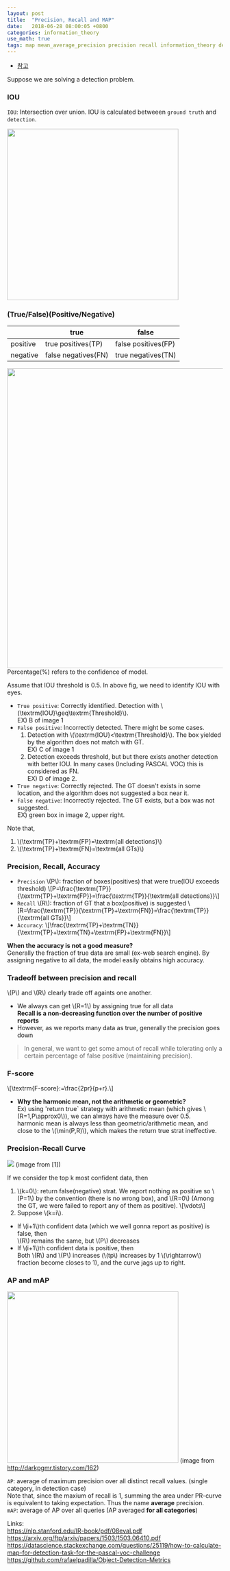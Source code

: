 ```yaml
---
layout: post
title:  "Precision, Recall and MAP"
date:   2018-06-28 08:00:05 +0800
categories: information_theory
use_math: true
tags: map mean_average_precision precision recall information_theory detection deep_learning
---
```


- [참고](https://ctkim.tistory.com/79)

Suppose we are solving a detection problem.

### IOU

`IOU`: Intersection over union. IOU is calculated betweeen `ground truth` and `detection`.

<img src="{{ site.url }}/images/deeplearning/map/iou.png" class="center" style="width:400px"/>


### (True/False)(Positive/Negative)


|                     |true|false|
|---------------------|-----------------------------|--------|
|positive |true positives(TP) |false positives(FP)|
|negative  |false negatives(FN)|true negatives(TN)|

<img src="{{ site.url }}/images/deeplearning/map/samples_1_v2.png" class="center" style="width:700px"/>  
Percentage(%) refers to the confidence of model.

Assume that IOU threshold is 0.5. In above fig, we need to identify IOU with eyes.
* `True positive`: Correctly identified. Detection with \\(\textrm\{IOU\}\geq\textrm\{Threshold\}\\).  
EX) B of image 1
* `False positive`: Incorrectly detected. There might be some cases.
	1. Detection with  \\(\textrm\{IOU\}<\textrm\{Threshold\}\\). The box yielded by the algorithm does not match with GT.  
	EX) C of image 1
	2. Detection exceeds threshold, but  but there exists another detection with better IOU. In many cases (Including PASCAL VOC) this is considered as FN.  
	EX) D of image 2.
* `True negative`: Correctly rejected. The GT doesn't exists in some location, and the algorithm does not suggested a box near it.
* `False negative`: Incorrectly rejected. The GT exists, but a box was not suggested.  
EX) green box in image 2, upper right.


Note that,
1. \\(\textrm\{TP\}+\textrm\{FP\}=\textrm\{all detections\}\\)
2. \\(\textrm\{TP\}+\textrm\{FN\}=\textrm\{all GTs\}\\)

### Precision, Recall, Accuracy
* `Precision` \\(P\\): fraction of boxes(positives) that were true(IOU exceeds threshold) \\[P=\frac\{\textrm\{TP\}\}\{\textrm\{TP\}+\textrm\{FP\}\}=\frac\{\textrm\{TP\}\}\{\textrm\{all detections\}\}\\]  
* `Recall` \\(R\\): fraction of GT that a box(positive) is suggested \\[R=\frac\{\textrm\{TP\}\}\{\textrm\{TP\}+\textrm\{FN\}\}=\frac\{\textrm\{TP\}\}\{\textrm\{all GTs\}\}\\]  
* `Accuracy`: \\[\frac\{\textrm\{TP\}+\textrm\{TN\}\}\{\textrm\{TP\}+\textrm\{TN\}+\textrm\{FP\}+\textrm\{FN\}\}\\]

__When the accuracy is not a good measure?__  
Generally the fraction of true data are small (ex-web search engine). By assigning negative to all data, the model easily obtains high accuracy.

### Tradeoff between precision and recall
\\(P\\) and \\(R\\) clearly trade off againts one another.
* We always can get \\(R=1\\) by assigning true for all data  
__Recall is a non-decreasing function over the number of positive reports__
* However, as we reports many data as true, generally the precision goes down

> In general, we want to get some amout of recall while tolerating only a certain percentage of false positive (maintaining precision).


### F-score
\\[\textrm\{F-score\}:=\frac\{2pr\}\{p+r\}.\\]

* __Why the harmonic mean, not the arithmetic or geometric?__  
Ex) using 'return true` strategy with arithmetic mean (which gives \\(R=1,P\approx0\\)), we can always have the measure over 0.5.  
harmonic mean is always less than geometric/arithmetic mean, and close to the \\(\min(P,R)\\), which makes the return true strat ineffective.


### Precision-Recall Curve

<img src="{{ site.url }}/images/deeplearning/map/pr_curve.png" class="center"/>  
(image from [1])  

If we consider the top k most confident data, then
1. \\(k=0\\): return false(negative) strat. We report nothing as positive so \\(P=1\\) by the convention (there is no wrong box), and \\(R=0\\) (Among the GT, we were failed to report any of them as positive).
\\[\vdots\\]
2. Suppose \\(k=i\\).  
* If \\(i+1\\)th confident data (which we well gonna report as positive) is false, then  
\\(R\\) remains the same, but \\(P\\) decreases
* If \\(i+1\\)th confident data is positive, then  
Both \\(R\\) and \\(P\\) increases (\\(tp\\) increases by 1 \\(\rightarrow\\) fraction become closes to 1), and the curve jags up to right.

### AP and mAP
<img src="{{ site.url }}/images/deeplearning/map/20171123_195812.jpg" class="center" style="width:400px"/>  
(image from <a href="http://darkpgmr.tistory.com/162" target="_blank">http://darkpgmr.tistory.com/162</a>)

`AP`: average of maximum precision over all distinct recall values. (single category, in detection case)  
	 Note that, since the maxium of recall is 1, summing the area under PR-curve is equivalent to taking expectation. Thus the name __average__ precision.  
`mAP`: average of AP over all queries (AP averaged __for all categories__) 

Links:  
<a href="https://nlp.stanford.edu/IR-book/pdf/08eval.pdf" target="_blank">https://nlp.stanford.edu/IR-book/pdf/08eval.pdf</a>  
<a href="https://arxiv.org/ftp/arxiv/papers/1503/1503.06410.pdf" target="_blank">https://arxiv.org/ftp/arxiv/papers/1503/1503.06410.pdf</a>  
<a href="https://datascience.stackexchange.com/questions/25119/how-to-calculate-map-for-detection-task-for-the-pascal-voc-challenge" target="_blank">https://datascience.stackexchange.com/questions/25119/how-to-calculate-map-for-detection-task-for-the-pascal-voc-challenge</a>  
<a href="https://github.com/rafaelpadilla/Object-Detection-Metrics" target="_blank">https://github.com/rafaelpadilla/Object-Detection-Metrics</a>